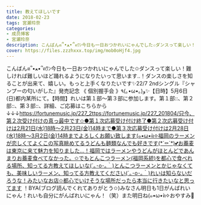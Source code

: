 ```yaml
---
title: 教えてほしいです
date: 2018-02-23
tags: 宮瀬玲奈
categories: 
- 成员博客
- 宮瀬玲奈
description: こんばんฅ՞•ﻌ•՞ฅﾜﾝ今日も一日おつかれいにゃんでした✩ダンスって楽しい！難しければ難しいほど踊れるようになりたいって思います..！ダンスの楽しさを知ることが出来て、嬉しい。もっと上手くなりたいです✨22/7&...
cover: https://files.zzzhxxx.top/img/mob0oHjf4.jpg 
---
```


こんばんฅ՞•ﻌ•՞ฅﾜﾝ今日も一日おつかれいにゃんでした✩ダンスって楽しい！難しければ難しいほど踊れるようになりたいって思います..！ダンスの楽しさを知ることが出来て、嬉しい。もっと上手くなりたいです✨22/7 2ndシングル『シャンプーの匂いがした』発売記念 《 個別握手会 》٩(｡•ω•｡)و✨【日時】5月6日(日)都内某所にて。【時間】れいは第１部～第３部に参加します。第１部::、第２部::、第３部::、詳細、ご応募はこちらから↓↓↓https://fortunemusic.jp/227_2ttps://fortunemusic.jp/227_201804/只今、第２次受け付けの真っ最中です✩●第１次応募受け付け終了●第２次応募受け付けは2月21日(水)18時～2月23日(金)14時まで●第３次応募受け付けは2月28日(水)18時～3月2日(金)14時までよろしくお願い致します(๑•ω•́ฅ✧福岡のラーメンが恋しくてよくこの写真眺めてるうどんも麺類なんでも好きです(*´⚰︎`*﻿)💕お蕎麦は東京に来て魅力を知りました...！福岡ではラーメンやうどんがほとんどであんまりお蕎麦食べてなかった。✩でもとんこつラーメン(福岡系統)を都心で食べれる場所、知ってる方教えてほしいな(´｡･o･｡｀)とんこつラーメンとかじゃなくても、美味しいラーメン、知ってる方教えてください(´｡･o･｡｀)れいは知らないだろうな！みたいなお店✩都心でいけそうな場所だったら本当に行きたいなと思ってます ！BYA(ブログ読んでくれてありがとう✩)みなさん明日も1日がんばれいにゃん！れいも自分にがんばれいにゃん！（笑）また明日ね(๑•ω•́ฅ✧おやすみ💓



